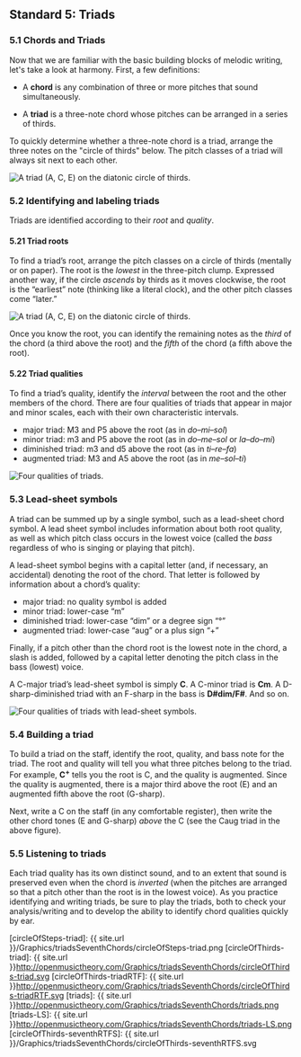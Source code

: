 ## Standard 5: Triads

### 5.1 Chords and Triads

Now that we are familiar with the basic building blocks of melodic writing, let's take a look at harmony. First, a few definitions:

- A **chord** is any combination of three or more pitches that sound simultaneously.

- A **triad** is a three-note chord whose pitches can be arranged in a series of thirds.

<!--To tell whether or not a chord is a triad, take the pitch classes present in the chord. Assuming there are three pitch classes (not necessarily three *pitches*), arrange them on the circle of generic scale steps. (By generic, I mean that A-natural, A-flat, and A-sharp are all kinds of A.)-->

To quickly determine whether a three-note chord is a triad, arrange the three notes on the "circle of thirds" below. The pitch classes of a triad will always sit next to each other.

![A triad (A, C, E) on the diatonic circle of thirds.](http://openmusictheory.com/Graphics/triadsSeventhChords/circleOfThirds-triad.svg "Triad on a diatonic circle of steps")

### 5.2 Identifying and labeling triads

Triads are identified according to their *root* and *quality*.

#### 5.21 Triad roots

To find a triad’s root, arrange the pitch classes on a circle of thirds (mentally or on paper). The root is the *lowest* in the three-pitch clump. Expressed another way, if the circle *ascends* by thirds as it moves clockwise, the root is the “earliest” note (thinking like a literal clock), and the other pitch classes come “later.”

![A triad (A, C, E) on the diatonic circle of thirds.](http://openmusictheory.com/Graphics/triadsSeventhChords/circleOfThirds-triadRTF.svg "Triad on a diatonic circle of steps")

Once you know the root, you can identify the remaining notes as the *third* of the chord (a third above the root) and the *fifth* of the chord (a fifth above the root).

#### 5.22 Triad qualities

To find a triad’s quality, identify the *interval* between the root and the other members of the chord. There are four qualities of triads that appear in major and minor scales, each with their own characteristic intervals.

-   major triad: M3 and P5 above the root (as in *do–mi–sol*)
-   minor triad: m3 and P5 above the root (as in *do–me–sol* or *la–do–mi*)
-   diminished triad: m3 and d5 above the root (as in *ti–re–fa*)
-   augmented triad: M3 and A5 above the root (as in *me–sol–ti*)

![Four qualities of triads.](http://openmusictheory.com/Graphics/triadsSeventhChords/triads.png "Four qualities of triads.")

### 5.3 Lead-sheet symbols

A triad can be summed up by a single symbol, such as a lead-sheet chord symbol. A lead sheet symbol includes information about both root quality, as well as which pitch class occurs in the lowest voice (called the *bass* regardless of who is singing or playing that pitch).

A lead-sheet symbol begins with a capital letter (and, if necessary, an accidental) denoting the root of the chord. That letter is followed by information about a chord’s quality:

-   major triad: no quality symbol is added
-   minor triad: lower-case “m”
-   diminished triad: lower-case “dim” or a degree sign “°”
-   augmented triad: lower-case “aug” or a plus sign “+”

Finally, if a pitch other than the chord root is the lowest note in the chord, a slash is added, followed by a capital letter denoting the pitch class in the bass (lowest) voice.

A C-major triad’s lead-sheet symbol is simply **C**. A C-minor triad is **Cm**. A D-sharp-diminished triad with an F-sharp in the bass is **D\#dim/F\#**. And so on.

![Four qualities of triads with lead-sheet symbols.](http://openmusictheory.com/Graphics/triadsSeventhChords/triads-LS.png "Lead-sheet symbols.")

### 5.4 Building a triad

To build a triad on the staff, identify the root, quality, and bass note for the triad. The root and quality will tell you what three pitches belong to the triad. For example, **C<sup>+</sup>** tells you the root is C, and the quality is augmented. Since the quality is augmented, there is a major third above the root (E) and an augmented fifth above the root (G-sharp).

Next, write a C on the staff (in any comfortable register), then write the other chord tones (E and G-sharp) *above* the C (see the Caug triad in the above figure).

### 5.5 Listening to triads

Each triad quality has its own distinct sound, and to an extent that sound is preserved even when the chord is *inverted* (when the pitches are arranged so that a pitch other than the root is in the lowest voice). As you practice identifying and writing triads, be sure to play the triads, both to check your analysis/writing and to develop the ability to identify chord qualities quickly by ear.


[circleOfSteps-triad]: {{ site.url }}/Graphics/triadsSeventhChords/circleOfSteps-triad.png
[circleOfThirds-triad]: {{ site.url }}http://openmusictheory.com/Graphics/triadsSeventhChords/circleOfThirds-triad.svg
[circleOfThirds-triadRTF]: {{ site.url }}http://openmusictheory.com/Graphics/triadsSeventhChords/circleOfThirds-triadRTF.svg
[triads]: {{ site.url }}http://openmusictheory.com/Graphics/triadsSeventhChords/triads.png
[triads-LS]: {{ site.url }}http://openmusictheory.com/Graphics/triadsSeventhChords/triads-LS.png
[circleOfThirds-seventhRTFS]: {{ site.url }}/Graphics/triadsSeventhChords/circleOfThirds-seventhRTFS.svg
